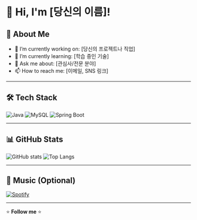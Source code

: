 # 👋 Hi, I'm [당신의 이름]!

## 💼 About Me
- 🔭 I’m currently working on: [당신의 프로젝트나 직업]
- 🌱 I’m currently learning: [학습 중인 기술]
- 💬 Ask me about: [관심사/전문 분야]
- 📫 How to reach me: [이메일, SNS 링크]

---

## 🛠️ Tech Stack
![Java](https://img.shields.io/badge/Java-007396?style=flat&logo=java&logoColor=white)
![MySQL](https://img.shields.io/badge/MySQL-00000F?style=flat&logo=mysql&logoColor=white)
![Spring Boot](https://img.shields.io/badge/Spring_Boot-6DB33F?style=flat&logo=spring-boot&logoColor=white)

---

## 📊 GitHub Stats
![GitHub stats](https://github-readme-stats.vercel.app/api?username=당신의아이디&show_icons=true&theme=radical)
![Top Langs](https://github-readme-stats.vercel.app/api/top-langs/?username=당신의아이디&layout=compact&theme=radical)

---

## 🎵 Music (Optional)
[![Spotify](https://spotify-github-profile.vercel.app/api/view?uid=spotify사용자ID&cover_image=true&theme=default&show_offline=false&background_color=121212&bar_color=53b14f&bar_color_cover=false)](https://spotify-github-profile.vercel.app/api/view?uid=spotify사용자ID)

---

⭐️ **Follow me** ⭐️
